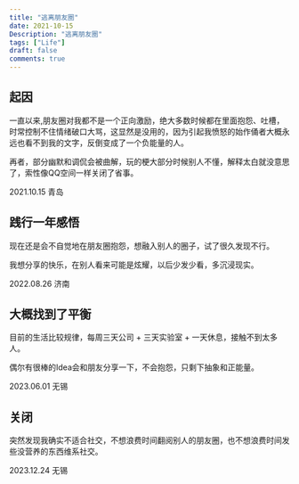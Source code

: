 ```yaml
---
title: "逃离朋友圈"
date: 2021-10-15
Description: "逃离朋友圈"
tags: ["Life"]
draft: false
comments: true
---
```


## 起因
一直以来,朋友圈对我都不是一个正向激励，绝大多数时候都在里面抱怨、吐槽，时常控制不住情绪破口大骂，这显然是没用的，因为引起我愤怒的始作俑者大概永远也看不到我的文字，反倒变成了一个负能量的人。

再者，部分幽默和调侃会被曲解，玩的梗大部分时候别人不懂，解释太白就没意思了，索性像QQ空间一样关闭了省事。

2021.10.15	青岛

## 践行一年感悟
现在还是会不自觉地在朋友圈抱怨，想融入别人的圈子，试了很久发现不行。

我想分享的快乐，在别人看来可能是炫耀，以后少发少看，多沉浸现实。

2022.08.26	济南

## 大概找到了平衡
目前的生活比较规律，每周三天公司 + 三天实验室 + 一天休息，接触不到太多人。

偶尔有很棒的Idea会和朋友分享一下，不会抱怨，只剩下抽象和正能量。

2023.06.01  无锡

## 关闭
突然发现我确实不适合社交，不想浪费时间翻阅别人的朋友圈，也不想浪费时间发些没营养的东西维系社交。

2023.12.24  无锡
					     